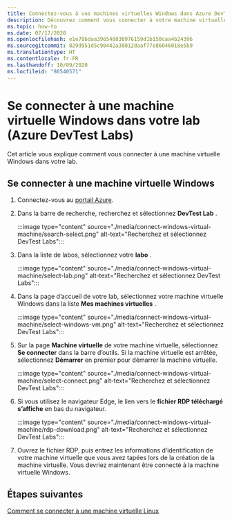 ```yaml
---
title: Connectez-vous à vos machines virtuelles Windows dans Azure DevTest Labs
description: Découvrez comment vous connecter à votre machine virtuelle Windows dans le lab (Azure DevTest Labs)
ms.topic: how-to
ms.date: 07/17/2020
ms.openlocfilehash: e1e786daa396548030976159d1b150caa4b24396
ms.sourcegitcommit: 829d951d5c90442a38012daaf77e86046018e5b9
ms.translationtype: HT
ms.contentlocale: fr-FR
ms.lasthandoff: 10/09/2020
ms.locfileid: "86540571"
---
```

# <a name="connect-to-a-windows-vm-in-your-lab-azure-devtest-labs"></a>Se connecter à une machine virtuelle Windows dans votre lab (Azure DevTest Labs)
Cet article vous explique comment vous connecter à une machine virtuelle Windows dans votre lab. 

## <a name="connect-to-a-windows-vm"></a>Se connecter à une machine virtuelle Windows
1. Connectez-vous au [portail Azure](https://portal.azure.com).
1. Dans la barre de recherche, recherchez et sélectionnez **DevTest Lab** . 

    :::image type="content" source="./media/connect-windows-virtual-machine/search-select.png" alt-text="Recherchez et sélectionnez DevTest Labs":::    
1. Dans la liste de labos, sélectionnez votre **labo** .

    :::image type="content" source="./media/connect-windows-virtual-machine/select-lab.png" alt-text="Recherchez et sélectionnez DevTest Labs":::            
1. Dans la page d’accueil de votre lab, sélectionnez votre machine virtuelle Windows dans la liste **Mes machines virtuelles** . 

    :::image type="content" source="./media/connect-windows-virtual-machine/select-windows-vm.png" alt-text="Recherchez et sélectionnez DevTest Labs":::                
1. Sur la page **Machine virtuelle** de votre machine virtuelle, sélectionnez **Se connecter** dans la barre d’outils. Si la machine virtuelle est arrêtée, sélectionnez **Démarrer** en premier pour démarrer la machine virtuelle.

    :::image type="content" source="./media/connect-windows-virtual-machine/select-connect.png" alt-text="Recherchez et sélectionnez DevTest Labs":::                    
1. Si vous utilisez le navigateur Edge, le lien vers le **fichier RDP téléchargé s’affiche** en bas du navigateur. 

    :::image type="content" source="./media/connect-windows-virtual-machine/rdp-download.png" alt-text="Recherchez et sélectionnez DevTest Labs":::                        
1. Ouvrez le fichier RDP, puis entrez les informations d’identification de votre machine virtuelle que vous avez tapées lors de la création de la machine virtuelle. Vous devriez maintenant être connecté à la machine virtuelle Windows. 

## <a name="next-steps"></a>Étapes suivantes
[Comment se connecter à une machine virtuelle Linux](connect-linux-virtual-machine.md)
